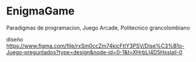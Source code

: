 # EnigmaGame

Paradigmas de programacion, Juego Arcade, Politecnico grancolombiano

diseño https://www.figma.com/file/rxSm0ccZm74kicFtIY3PSV/Dise%C3%B1o-Juego-preguntados?type=design&node-id=0-1&t=XHrbLI4D5Hxslail-0
